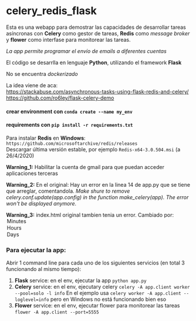 # celery_redis_flask

Esta es una webapp para demostrar las capacidades de desarrollar tareas asíncronas con **Celery** como gestor de tareas, **Redis** como *message broker* y **flower** como interfase para monitorear las tareas.

*La app permite programar el envío de emails a diferentes cuentas*

El código se desarrlla en lenguaje **Python**, utilizando el framework **Flask**

No se encuentra *dockerizado*


La idea viene de aca:  
https://stackabuse.com/asynchronous-tasks-using-flask-redis-and-celery/  
https://github.com/ro6ley/flask-celery-demo

#### crear environment con `conda create --name my_env`
#### requirements con `pip install -r requirements.txt`

Para instalar **Redis** en **Windows**:  
`https://github.com/microsoftarchive/redis/releases`  
Descargar última versión estable, por ejemplo `Redis-x64-3.0.504.msi` (a 26/4/2020)

**Warning_1:**
Habilitar la cuenta de gmail para que puedan acceder aplicaciones terceras

**Warning_2:**
En el original:
Hay un error en la linea 14 de app.py que se tiene que arreglar, comentandola.
*Make shure to remove celery.conf.update(app.config) in the function make_celery(app). 
The error won't be displayed anymore.*
</aside>

**Warning_3:**
index.html original tambien tenia un error. Cambiado por:
      <option value="minutes">Minutes</option>
      <option value="hours">Hours</option>
      <option value="days">Days</option>



### Para ejecutar la app:

Abrir 1 command line para cada uno de los siguientes servicios (en total 3 funcionando al mismo tiempo):

1. **Flask** service: en el env, ejecutar la app `python app.py`
2. **Celery** service: en el env, ejecutary celery `celery -A app.client worker --pool=solo -l info`
En el ejemplo usa `celery worker -A app.client --loglevel=info` pero en Windows no está funcionando bien eso
3. **Flower** service: en el env, ejecutar flower para monitorear las tareas `flower -A app.client --port=5555`
